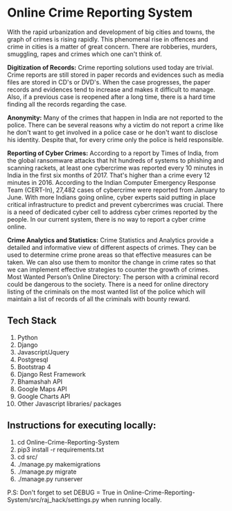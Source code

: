 <h1><b>Online Crime Reporting System</b></h1>

With the rapid urbanization and development of big cities and towns, the graph of crimes is rising rapidly. This phenomenal rise in offences and crime in cities is a matter of great concern. There are robberies, murders, smuggling, rapes and crimes which one can't think of.

<b>Digitization of Records:</b>
Crime reporting solutions used today are trivial. Crime reports are still stored in paper records and evidences such as media files are stored in CD's or DVD's. When the case progresses, the paper records and evidences tend to increase and makes it difficult to manage. Also, if a previous case is reopened after a long time, there is a hard time finding all the records regarding the case.

<b>Anonymity:</b>
Many of the crimes that happen in India are not reported to the police. There can be several reasons why a victim do not report a crime like he don't want to get involved in a police case or he don't want to disclose his identity. Despite that, for every crime only the police is held responsible.

<b>Reporting of Cyber Crimes:</b>
According to a report by Times of India, from the global ransomware attacks that hit hundreds of systems to phishing and scanning rackets, at least one cybercrime was reported every 10 minutes in India in the first six months of 2017. That's higher than a crime every 12 minutes in 2016.
According to the Indian Computer Emergency Response Team (CERT-In), 27,482 cases of cybercrime were reported from January to June.
With more Indians going online, cyber experts said putting in place critical infrastructure to predict and prevent cybercrimes was crucial. There is a need of dedicated cyber cell to address cyber crimes reported by the people. In our current system, there is no way to report a cyber crime online.

<b>Crime Analytics and Statistics:</b>
Crime Statistics and Analytics provide a detailed and informative view of different aspects of crimes. They can be used to determine crime prone areas so that effective measures can be taken. We can also use them to monitor the change in crime rates so that we can implement effective strategies to counter the growth of crimes.
Most Wanted Person’s Online Directory:
The person with a criminal record could be dangerous to the society. There is a need for online directory listing of the criminals on the most wanted list of the police which will maintain a list of records of all the criminals with bounty reward.


<b><h2>Tech Stack</h2></b>
1. Python<br>
2. Django<br>
3. Javascript/Jquery<br>
4. Postgresql<br>
5. Bootstrap 4<br>
6. Django Rest Framework<br>
7. Bhamashah API <br>
8. Google Maps API<br>
9. Google Charts API <br>
10. Other Javascript libraries/ packages<br>


<b><h2>Instructions for executing locally:</h2></b>
1. cd Online-Crime-Reporting-System<br>
2. pip3 install -r requirements.txt<br>
3. cd src/<br>
4. ./manage.py makemigrations<br>
5. ./manage.py migrate<br>
6. ./manage.py runserver<br>

P.S: Don't forget to set DEBUG = True in  Online-Crime-Reporting-System/src/raj_hack/settings.py when running locally. 
